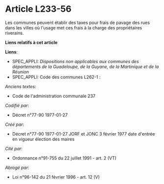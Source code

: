 # Article L233-56

Les communes peuvent établir des taxes pour frais de pavage des rues dans les villes où l'usage met ces frais à la charge des
propriétaires riverains.

**Liens relatifs à cet article**

**Liens**:

  - SPEC_APPLI: *Dispositions non applicables aux communes des départements de la Guadeloupe, de la Guyane, de la Martinique et de la Réunion*
  - SPEC_APPLI: Code des communes L262-1 :

_Anciens textes_:

  - Code de l'administration communale 237

_Codifié par_:

  - Décret n°77-90 1977-01-27

_Créé par_:

  - Décret n°77-90 1977-01-27 JORF et JONC 3 février 1977 date d'entrée en vigueur élection des maires

_Cité par_:

  - Ordonnance n°91-755 du 22 juillet 1991 - art. 2 (VT)

_Abrogé par_:

  - Loi n°96-142 du 21 février 1996 - art. 12 (V)
